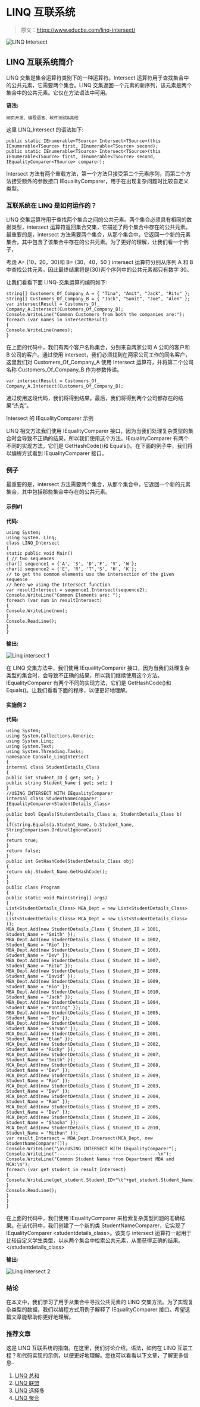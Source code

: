 # LINQ 互联系统

> 原文：<https://www.educba.com/linq-intersect/>

![LINQ Intersect](img/97461e3c464015494ced9142a152ba14.png)



## LINQ 互联系统简介

LINQ 交集是集合运算符类别下的一种运算符。Intersect 运算符用于查找集合中的公共元素，它需要两个集合。LINQ 交集返回一个元素的新序列，该元素是两个集合中的公共元素。它仅在方法语法中可用。

**语法:**

<small>网页开发、编程语言、软件测试&其他</small>

这里 LINQ_Intersect 的语法如下:

```
public static IEnumerable<TSource> Intersect<TSource>(this IEnumerable<TSource> first, IEnumerable<TSource> second);
public static IEnumerable<TSource> Intersect<TSource>(this IEnumerable<TSource> first, IEnumerable<TSource> second, IEqualityComparer<TSource> comparer);
```

Intersect 方法有两个重载方法，第一个方法只接受第二个元素序列，而第二个方法接受额外的参数接口 IEqualityComparer，用于在出现复杂问题时比较自定义类型。

### 互联系统在 LINQ 是如何运作的？

LINQ 交集运算符用于查找两个集合之间的公共元素。两个集合必须具有相同的数据类型，intersect 运算符返回集合交集，它描述了两个集合中存在的公共元素。最重要的是，intersect 方法需要两个集合，从那个集合中，它返回一个新的元素集合，其中包含了该集合中存在的公共元素。为了更好的理解，让我们看一个例子，

考虑 A= {10，20，30}和 B= {30，40，50 } intersect 运算符分别从序列 A 和 B 中查找公共元素，因此最终结果将是{30}两个序列中的公共元素都只有数字 30。

让我们看看下面 LINQ-交集运算的编码如下:

```
string[] Customers_Of_Company_A = { "Tina", "Amit", "Jack", "Ritu" };
string[] Customers_Of_Company_B = { "Jack", "Sumit", "Joe", "Alen" };
var intersectResult = Customers_Of_ Company_A.Intersect(Customers_Of_Company_B);
Console.WriteLine("Common Customers from both the companies are:");
foreach (var names in intersectResult)
{
Console.WriteLine(names);
}
```

在上面的代码中，我们有两个客户名称集合，分别来自两家公司 A 公司的客户和 B 公司的客户。通过使用 intersect，我们必须找到在两家公司工作的同名客户，这里我们对 Customers_Of_Company_A 使用 Intersect 运算符，并将第二个公司名称 Customers_Of_Company_B 作为参数传递。

```
var intersectResult = Customers_Of_ Company_A.Intersect(Customers_Of_Company_B);
```

通过使用这段代码，我们将得到结果。最后，我们将得到两个公司都存在的结果“杰克”。

Intersect 的 IEqualityComparer 示例

LINQ 相交方法我们使用 IEqualityComparer 接口，因为当我们处理复杂类型的集合时会导致不正确的结果，所以我们使用这个方法。IEqualityComparer 有两个不同的实现方法，它们是 GetHashCode()和 Equals()。在下面的例子中，我们将以编程方式看到 IEqualityComparer 接口。

### 例子

最重要的是，intersect 方法需要两个集合，从那个集合中，它返回一个新的元素集合，其中包括那些集合中存在的公共元素。

#### 示例#1

**代码:**

```
using System;
using System. Linq;
class LINQ_Intersect
{
static public void Main()
{ // two sequences
char[] sequence1 = {'A', 'S', 'D','F', 'V', 'W'};
char[] sequence2 = {'E', 'R', 'T','S', 'H', 'K'};
// to get the common elements use the intersection of the given sequence
// here we using the Intersect function
var resultIntersect = sequence1.Intersect(sequence2);
Console.WriteLine("Common Elements are: ");
foreach (var num in resultIntersect)
{
Console.WriteLine(num);
}
Console.ReadLine();
}
}
```

**输出:**

![Linq intersect 1](img/d4811a671bdb19e0c16583b9beb8aa61.png)



在 LINQ 交集方法中，我们使用 IEqualityComparer 接口，因为当我们处理复杂类型的集合时，会导致不正确的结果，所以我们继续使用这个方法。IEqualityComparer 有两个不同的实现方法，它们是 GetHashCode()和 Equals()。让我们看看下面的程序，以便更好地理解。

#### 实施例 2

**代码:**

```
using System;
using System.Collections.Generic;
using System.Linq;
using System.Text;
using System.Threading.Tasks;
namespace Console_LinqIntersect
{
internal class StudentDetails_Class
{
public int Student_ID { get; set; }
public string Student_Name { get; set; }
}
//USING INTERSECT WITH IEqualityComparer
internal class StudentNameComparer : IEqualityComparer<StudentDetails_Class>
{
public bool Equals(StudentDetails_Class a, StudentDetails_Class b)
{
if(string.Equals(a.Student_Name, b.Student_Name, StringComparison.OrdinalIgnoreCase))
{
return true;
}
return false;
}
public int GetHashCode(StudentDetails_Class obj)
{
return obj.Student_Name.GetHashCode();
}
}
public class Program
{
public static void Main(string[] args)
{
List<StudentDetails_Class> MBA_Dept = new List<StudentDetails_Class>();
List<StudentDetails_Class> MCA_Dept = new List<StudentDetails_Class>();
MBA_Dept.Add(new StudentDetails_Class { Student_ID = 1001, Student_Name = "Smith" });
MBA_Dept.Add(new StudentDetails_Class { Student_ID = 1002, Student_Name = "Rio" });
MBA_Dept.Add(new StudentDetails_Class { Student_ID = 1003, Student_Name = "Dev" });
MBA_Dept.Add(new StudentDetails_Class { Student_ID = 1007, Student_Name = "Ritu" });
MBA_Dept.Add(new StudentDetails_Class { Student_ID = 1008, Student_Name = "David" });
MBA_Dept.Add(new StudentDetails_Class { Student_ID = 1009, Student_Name = "Rio" });
MBA_Dept.Add(new StudentDetails_Class { Student_ID = 1010, Student_Name = "Jack" });
MBA_Dept.Add(new StudentDetails_Class { Student_ID = 1004, Student_Name = "Ponting" });
MBA_Dept.Add(new StudentDetails_Class { Student_ID = 1005, Student_Name = "Dev" });
MBA_Dept.Add(new StudentDetails_Class { Student_ID = 1006, Student_Name = "Sarvan" });
MCA_Dept.Add(new StudentDetails_Class { Student_ID = 2001, Student_Name = "Elan" });
MCA_Dept.Add(new StudentDetails_Class { Student_ID = 2002, Student_Name = "Ricky" });
MCA_Dept.Add(new StudentDetails_Class { Student_ID = 2007, Student_Name = "Smith" });
MCA_Dept.Add(new StudentDetails_Class { Student_ID = 2008, Student_Name = "Dev" });
MCA_Dept.Add(new StudentDetails_Class { Student_ID = 2009, Student_Name = "Rio" });
MCA_Dept.Add(new StudentDetails_Class { Student_ID = 2003, Student_Name = "Dev" });
MCA_Dept.Add(new StudentDetails_Class { Student_ID = 2004, Student_Name = "Ram" });
MCA_Dept.Add(new StudentDetails_Class { Student_ID = 2005, Student_Name = "Dev" });
MCA_Dept.Add(new StudentDetails_Class { Student_ID = 2006, Student_Name = "Shasha" });
MCA_Dept.Add(new StudentDetails_Class { Student_ID = 2010, Student_Name = "Mithun" });
var result_Intersect = MBA_Dept.Intersect(MCA_Dept, new StudentNameComparer());
Console.WriteLine("\n\nUSING INTERSECT WITH IEqualityComparer");
Console.WriteLine("--------------------------------------\n");
Console.WriteLine("Common Student Names from Department MBA and MCA:\n");
foreach (var get_student in result_Intersect)
{
Console.WriteLine(get_student.Student_ID+"\t"+get_student.Student_Name);
}
Console.ReadLine();
}
}
}
```

在上面的代码中，我们使用 IEqualityComparer 来检索复杂类型问题的准确结果。在该代码中，我们创建了一个新的类 StudentNameComparer，它实现了 IEqualityComparer <studentdetails_class>。该类与 intersect 运算符一起用于比较自定义学生类型，以从两个集合中检索公共元素，从而获得正确的结果。</studentdetails_class>

**输出:**

![Linq intersect 2](img/7f2c2bd9d1b5f1d6ca86cdf0af81771b.png)



### 结论

在本文中，我们学习了用于从集合中寻找公共元素的 LINQ 交集方法。为了实现复杂类型的数据，我们以编程方式用例子解释了 IEqualityComparer 接口。希望这篇文章能帮助你更好地理解。

### 推荐文章

这是 LINQ 互联系统的指南。在这里，我们讨论介绍，语法，如何在 LINQ 互联工程？和代码实现的示例，以便更好地理解。您也可以看看以下文章，了解更多信息–

1.  [LINQ 总和](https://www.educba.com/linq-sum/)
2.  [LINQ 联盟](https://www.educba.com/linq-union/)
3.  [LINQ 选择多](https://www.educba.com/linq-selectmany/)
4.  [LINQ 聚合](https://www.educba.com/linq-aggregate/)





